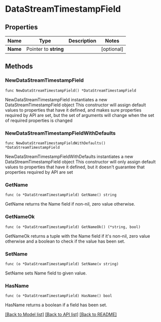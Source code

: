 # DataStreamTimestampField

## Properties

Name | Type | Description | Notes
------------ | ------------- | ------------- | -------------
**Name** | Pointer to **string** |  | [optional] 

## Methods

### NewDataStreamTimestampField

`func NewDataStreamTimestampField() *DataStreamTimestampField`

NewDataStreamTimestampField instantiates a new DataStreamTimestampField object
This constructor will assign default values to properties that have it defined,
and makes sure properties required by API are set, but the set of arguments
will change when the set of required properties is changed

### NewDataStreamTimestampFieldWithDefaults

`func NewDataStreamTimestampFieldWithDefaults() *DataStreamTimestampField`

NewDataStreamTimestampFieldWithDefaults instantiates a new DataStreamTimestampField object
This constructor will only assign default values to properties that have it defined,
but it doesn't guarantee that properties required by API are set

### GetName

`func (o *DataStreamTimestampField) GetName() string`

GetName returns the Name field if non-nil, zero value otherwise.

### GetNameOk

`func (o *DataStreamTimestampField) GetNameOk() (*string, bool)`

GetNameOk returns a tuple with the Name field if it's non-nil, zero value otherwise
and a boolean to check if the value has been set.

### SetName

`func (o *DataStreamTimestampField) SetName(v string)`

SetName sets Name field to given value.

### HasName

`func (o *DataStreamTimestampField) HasName() bool`

HasName returns a boolean if a field has been set.


[[Back to Model list]](../README.md#documentation-for-models) [[Back to API list]](../README.md#documentation-for-api-endpoints) [[Back to README]](../README.md)


